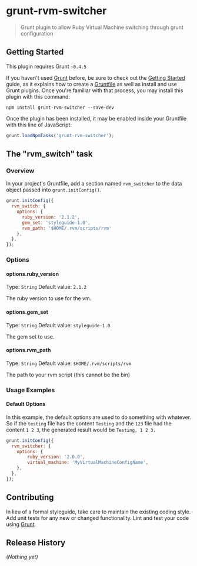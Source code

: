 # grunt-rvm-switcher

> Grunt plugin to allow Ruby Virtual Machine switching through grunt configuration

## Getting Started
This plugin requires Grunt `~0.4.5`

If you haven't used [Grunt](http://gruntjs.com/) before, be sure to check out the [Getting Started](http://gruntjs.com/getting-started) guide, as it explains how to create a [Gruntfile](http://gruntjs.com/sample-gruntfile) as well as install and use Grunt plugins. Once you're familiar with that process, you may install this plugin with this command:

```shell
npm install grunt-rvm-switcher --save-dev
```

Once the plugin has been installed, it may be enabled inside your Gruntfile with this line of JavaScript:

```js
grunt.loadNpmTasks('grunt-rvm-switcher');
```

## The "rvm_switch" task

### Overview
In your project's Gruntfile, add a section named `rvm_switcher` to the data object passed into `grunt.initConfig()`.

```js
grunt.initConfig({
  rvm_switch: {
    options: {
      ruby_version: '2.1.2',
      gem_set: 'styleguide-1.0',
      rvm_path: '$HOME/.rvm/scripts/rvm'
    },
  },
});
```

### Options

#### options.ruby_version
Type: `String`
Default value: `2.1.2`

The ruby version to use for the vm.

#### options.gem_set
Type: `String`
Default value: `styleguide-1.0`

The gem set to use.

#### options.rvm_path
Type: `String`
Default value: `$HOME/.rvm/scripts/rvm`

The path to your rvm script (this cannot be the bin)

### Usage Examples

#### Default Options
In this example, the default options are used to do something with whatever. So if the `testing` file has the content `Testing` and the `123` file had the content `1 2 3`, the generated result would be `Testing, 1 2 3.`

```js
grunt.initConfig({
  rvm_switcher: {
    options: {
        ruby_version: '2.0.0',
        virtual_machine: 'MyVirtualMachineConfigName',
    },
  },
});
```

## Contributing
In lieu of a formal styleguide, take care to maintain the existing coding style. Add unit tests for any new or changed functionality. Lint and test your code using [Grunt](http://gruntjs.com/).

## Release History
_(Nothing yet)_
